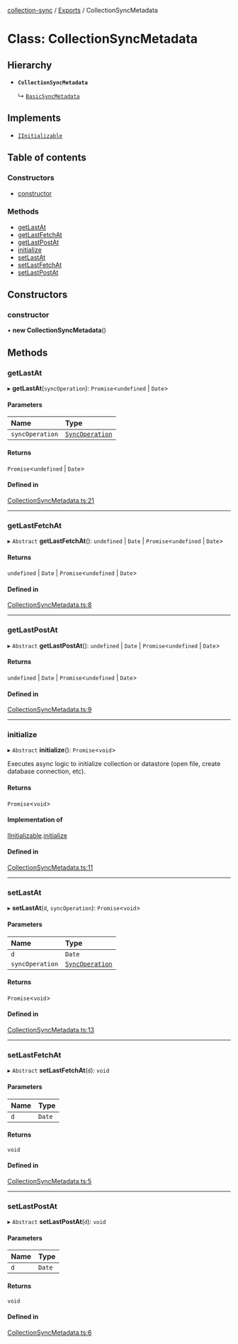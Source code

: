 [collection-sync](../README.md) / [Exports](../modules.md) / CollectionSyncMetadata

# Class: CollectionSyncMetadata

## Hierarchy

- **`CollectionSyncMetadata`**

  ↳ [`BasicSyncMetadata`](BasicSyncMetadata.md)

## Implements

- [`IInitializable`](../interfaces/IInitializable.md)

## Table of contents

### Constructors

- [constructor](CollectionSyncMetadata.md#constructor)

### Methods

- [getLastAt](CollectionSyncMetadata.md#getlastat)
- [getLastFetchAt](CollectionSyncMetadata.md#getlastfetchat)
- [getLastPostAt](CollectionSyncMetadata.md#getlastpostat)
- [initialize](CollectionSyncMetadata.md#initialize)
- [setLastAt](CollectionSyncMetadata.md#setlastat)
- [setLastFetchAt](CollectionSyncMetadata.md#setlastfetchat)
- [setLastPostAt](CollectionSyncMetadata.md#setlastpostat)

## Constructors

### constructor

• **new CollectionSyncMetadata**()

## Methods

### getLastAt

▸ **getLastAt**(`syncOperation`): `Promise`<`undefined` \| `Date`\>

#### Parameters

| Name | Type |
| :------ | :------ |
| `syncOperation` | [`SyncOperation`](../enums/SyncOperation.md) |

#### Returns

`Promise`<`undefined` \| `Date`\>

#### Defined in

[CollectionSyncMetadata.ts:21](https://github.com/ChrisVilches/Collection-Sync/blob/7ba4c6e/src/CollectionSyncMetadata.ts#L21)

___

### getLastFetchAt

▸ `Abstract` **getLastFetchAt**(): `undefined` \| `Date` \| `Promise`<`undefined` \| `Date`\>

#### Returns

`undefined` \| `Date` \| `Promise`<`undefined` \| `Date`\>

#### Defined in

[CollectionSyncMetadata.ts:8](https://github.com/ChrisVilches/Collection-Sync/blob/7ba4c6e/src/CollectionSyncMetadata.ts#L8)

___

### getLastPostAt

▸ `Abstract` **getLastPostAt**(): `undefined` \| `Date` \| `Promise`<`undefined` \| `Date`\>

#### Returns

`undefined` \| `Date` \| `Promise`<`undefined` \| `Date`\>

#### Defined in

[CollectionSyncMetadata.ts:9](https://github.com/ChrisVilches/Collection-Sync/blob/7ba4c6e/src/CollectionSyncMetadata.ts#L9)

___

### initialize

▸ `Abstract` **initialize**(): `Promise`<`void`\>

Executes async logic to initialize collection or datastore (open file, create database connection, etc).

#### Returns

`Promise`<`void`\>

#### Implementation of

[IInitializable](../interfaces/IInitializable.md).[initialize](../interfaces/IInitializable.md#initialize)

#### Defined in

[CollectionSyncMetadata.ts:11](https://github.com/ChrisVilches/Collection-Sync/blob/7ba4c6e/src/CollectionSyncMetadata.ts#L11)

___

### setLastAt

▸ **setLastAt**(`d`, `syncOperation`): `Promise`<`void`\>

#### Parameters

| Name | Type |
| :------ | :------ |
| `d` | `Date` |
| `syncOperation` | [`SyncOperation`](../enums/SyncOperation.md) |

#### Returns

`Promise`<`void`\>

#### Defined in

[CollectionSyncMetadata.ts:13](https://github.com/ChrisVilches/Collection-Sync/blob/7ba4c6e/src/CollectionSyncMetadata.ts#L13)

___

### setLastFetchAt

▸ `Abstract` **setLastFetchAt**(`d`): `void`

#### Parameters

| Name | Type |
| :------ | :------ |
| `d` | `Date` |

#### Returns

`void`

#### Defined in

[CollectionSyncMetadata.ts:5](https://github.com/ChrisVilches/Collection-Sync/blob/7ba4c6e/src/CollectionSyncMetadata.ts#L5)

___

### setLastPostAt

▸ `Abstract` **setLastPostAt**(`d`): `void`

#### Parameters

| Name | Type |
| :------ | :------ |
| `d` | `Date` |

#### Returns

`void`

#### Defined in

[CollectionSyncMetadata.ts:6](https://github.com/ChrisVilches/Collection-Sync/blob/7ba4c6e/src/CollectionSyncMetadata.ts#L6)
